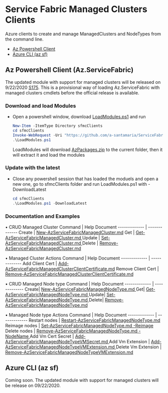 # Service Fabric Managed Clusters Clients
Azure clients to create and manage ManagedClusters and NodeTypes from the command line.

- [Az Powershell Client](#az-powershell-client-azservicefabric)
- [Azure CLI (az sf)](#azure-cli-az-sf)

## Az Powershell Client (Az.ServiceFabric)

The updated module with support for managed clusters will be released on 9/22/2020 [S175](https://github.com/Azure/azure-powershell/milestone/109).
This is a provisional way of loading Az.ServiceFabric with managed clusters cmdlets before the official release is available.

### Download and load Modules

- Open a powershell window, download [LoadModules.ps1](./AzPowershellClient/LoadModules.ps1) and run

    ```powershell
    New-Item -ItemType Directory sfmcClients
    cd sfmcClients
    Invoke-WebRequest -Uri "https://github.com/a-santamaria/ServiceFabricManagedClustersClients/blob/master/AzPowershellClient/LoadModules.ps1?raw=true" -OutFile LoadModules.ps1
    .\LoadModules.ps1
    ```

    LoadModules will download [AzPackages.zip](./AzPowershellClient/AzPackages.zip) to the current folder, then it will extract it and load the modules

### Update with the latest

- Close any powershell session that has loaded the moduels and open a new one, go to sfmcClients folder and run LoadModules.ps1 with -DownloadLatest

    ```powershell
    cd sfmcClients
    .\LoadModules.ps1 -DownloadLatest
    ```

### Documentation and Examples

• CRUD Managed Cluster
Command	  | Help Document
------------- | -------------
Create | [New-AzServiceFabricManagedCluster.md](https://github.com/a-santamaria/azure-powershell/blob/sf_managedclusters/src/ServiceFabric/ServiceFabric/help/New-AzServiceFabricManagedCluster.md)
Get | [Get-AzServiceFabricManagedCluster.md ](https://github.com/a-santamaria/azure-powershell/blob/sf_managedclusters/src/ServiceFabric/ServiceFabric/help/Get-AzServiceFabricManagedCluster.md )
Update | [Set-AzServiceFabricManagedCluster.md ](https://github.com/a-santamaria/azure-powershell/blob/sf_managedclusters/src/ServiceFabric/ServiceFabric/help/Set-AzServiceFabricManagedCluster.md )
Delete | [Remove-AzServiceFabricManagedCluster.md ](https://github.com/a-santamaria/azure-powershell/blob/sf_managedclusters/src/ServiceFabric/ServiceFabric/help/Remove-AzServiceFabricManagedCluster.md )

• Managed Cluster Actions
Command	  | Help Document
------------- | -------------
Add Client Cert | [Add-AzServiceFabricManagedClusterClientCertificate.md](https://github.com/a-santamaria/azure-powershell/blob/sf_managedclusters/src/ServiceFabric/ServiceFabric/help/Add-AzServiceFabricManagedClusterClientCertificate.md)
Remove Client Cert | [Remove-AzServiceFabricManagedClusterClientCertificate.md](https://github.com/a-santamaria/azure-powershell/blob/sf_managedclusters/src/ServiceFabric/ServiceFabric/help/Remove-AzServiceFabricManagedClusterClientCertificate.md)
    
• CRUD Managed Node type
Command	  | Help Document
------------- | -------------
Create| [New-AzServiceFabricManagedNodeType.md ](https://github.com/a-santamaria/azure-powershell/blob/sf_managedclusters/src/ServiceFabric/ServiceFabric/help/New-AzServiceFabricManagedNodeType.md )
Get| [Get-AzServiceFabricManagedNodeType.md ](https://github.com/a-santamaria/azure-powershell/blob/sf_managedclusters/src/ServiceFabric/ServiceFabric/help/Get-AzServiceFabricManagedNodeType.md )
Update| [Set-AzServiceFabricManagedNodeType.md ](https://github.com/a-santamaria/azure-powershell/blob/sf_managedclusters/src/ServiceFabric/ServiceFabric/help/Set-AzServiceFabricManagedNodeType.md )
Delete| [Remove-AzServiceFabricManagedNodeType.md ](https://github.com/a-santamaria/azure-powershell/blob/sf_managedclusters/src/ServiceFabric/ServiceFabric/help/Remove-AzServiceFabricManagedNodeType.md )
    
• Managed Node type Actions
Command	  | Help Document
------------- | -------------
Restart nodes | [Restart-AzServiceFabricManagedNodeType.md ](https://github.com/a-santamaria/azure-powershell/blob/sf_managedclusters/src/ServiceFabric/ServiceFabric/help/Restart-AzServiceFabricManagedNodeType.md )
Reimage nodes | [Set-AzServiceFabricManagedNodeType.md -Reimage](https://github.com/a-santamaria/azure-powershell/blob/sf_managedclusters/src/ServiceFabric/ServiceFabric/help/Set-AzServiceFabricManagedNodeType.md)
Delete nodes | [Remove-AzServiceFabricManagedNodeType.md  -NodeName ](https://github.com/a-santamaria/azure-powershell/blob/sf_managedclusters/src/ServiceFabric/ServiceFabric/help/Remove-AzServiceFabricManagedNodeType.md)
Add Vm Cert Secret | [Add-AzServiceFabricManagedNodeTypeVMSecret.md ](https://github.com/a-santamaria/azure-powershell/blob/sf_managedclusters/src/ServiceFabric/ServiceFabric/help/Add-AzServiceFabricManagedNodeTypeVMSecret.md )
Add Vm Extension | [Add-AzServiceFabricManagedNodeTypeVMExtension.md ](https://github.com/a-santamaria/azure-powershell/blob/sf_managedclusters/src/ServiceFabric/ServiceFabric/help/Add-AzServiceFabricManagedNodeTypeVMExtension.md )
Delete Vm Extension | [Remove-AzServiceFabricManagedNodeTypeVMExtension.md](https://github.com/a-santamaria/azure-powershell/blob/sf_managedclusters/src/ServiceFabric/ServiceFabric/help/Remove-AzServiceFabricManagedNodeTypeVMExtension.md)


## Azure CLI (az sf)

Coming soon. The updated module with support for managed clusters will be release on 09/22/2020.